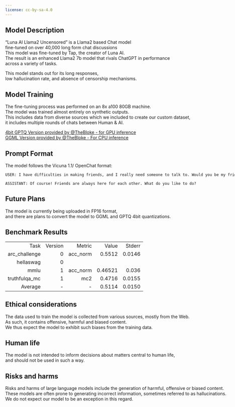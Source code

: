 ```yaml
---
license: cc-by-sa-4.0
---
```


<div style="width: 800px; margin: auto;">

<h2>Model Description</h2>
<p>“Luna AI Llama2 Uncensored” is a Llama2 based Chat model <br />fine-tuned on over 40,000 long form chat discussions <br />
  This model was fine-tuned by Tap, the creator of Luna AI. <br /> 
  The result is an enhanced Llama2 7b model that rivals ChatGPT in performance <br />across a variety of tasks.</p>
<p>This model stands out for its long responses, <br /> low hallucination rate, and absence of censorship mechanisms. <br /></p>

<h2>Model Training</h2>
<p>The fine-tuning process was performed on an 8x a100 80GB machine.
  <br />The model was trained almost entirely on synthetic outputs.
  <br />This includes data from diverse sources which we included to create our custom dataset,<br /> it includes multiple rounds of chats between Human & AI.
</p>

<a rel="noopener nofollow" href="https://huggingface.co/TheBloke/Luna-AI-Llama2-Uncensored-GPTQ">4bit GPTQ Version provided by @TheBloke - for GPU inference</a><br />
<a rel="noopener nofollow" href="https://huggingface.co/TheBloke/Luna-AI-Llama2-Uncensored-GGML">GGML Version provided by @TheBloke - For CPU inference</a>


<h2>Prompt Format</h2>
<p>The model follows the Vicuna 1.1/ OpenChat format:</p>

```
USER: I have difficulties in making friends, and I really need someone to talk to. Would you be my friend?

ASSISTANT: Of course! Friends are always here for each other. What do you like to do?

```


<h2>Future Plans</h2>
<p>The model is currently being uploaded in FP16 format, <br />and there are plans to convert the model to GGML and GPTQ 4bit quantizations.</p>

<h2>Benchmark Results</h2>

||||||
|---:|---:|---:|---:|---:|
|Task|Version| Metric |Value |Stderr|
|arc_challenge|0|acc_norm|0.5512|0.0146|
|hellaswag|0||||
|mmlu|1|acc_norm|0.46521|0.036|
|truthfulqa_mc|1|mc2|0.4716|0.0155|
|Average|-|-|0.5114|0.0150|

<h2>Ethical considerations</h2>
<p>The data used to train the model is collected from various sources, mostly from the Web. <br /> 
  As such, it contains offensive, harmful and biased content. <br />We thus expect the model to exhibit such biases from the training data.</p>

<h2>Human life</h2>
<p>The model is not intended to inform decisions about matters central to human life, <br />and should not be used in such a way.</p>

<h2>Risks and harms</h2>
<p>Risks and harms of large language models include the generation of harmful, offensive or biased content. <br /> 
  These models are often prone to generating incorrect information, sometimes referred to as hallucinations. 
  <br /> We do not expect our model to be an exception in this regard.</p>

</div>


